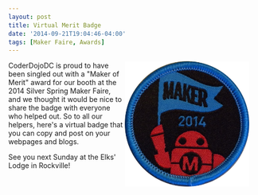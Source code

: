 ```yaml
---
layout: post
title: Virtual Merit Badge
date: '2014-09-21T19:04:46-04:00'
tags: [Maker Faire, Awards]
---
```

<div style="float:right; padding-right:20px"><img src="/assets/makerbadge.png" style="width: 250px" alt="2014 Maker of Merit Badge" /></div>

<p>CoderDojoDC is proud to have been singled out with a "Maker of Merit" award for our booth at the 2014 Silver Spring Maker Faire, and we thought it would be nice to share the badge with everyone who helped out.  So to all our helpers, here's a virtual badge that you can copy and post on your webpages and blogs.</p>

<p>See you next Sunday at the Elks' Lodge in Rockville!</p>

<p style="clear:both">&nbsp;</p>
